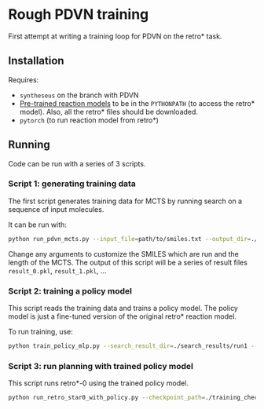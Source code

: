 # Rough PDVN training

First attempt at writing a training loop for PDVN on the retro* task.

## Installation

Requires:
- `syntheseus` on the branch with PDVN
- [Pre-trained reaction models](https://github.com/AustinT/pretrained-reaction-models/) to be in the `PYTHONPATH` (to access the retro\* model). Also, all the retro\* files should be downloaded.
- `pytorch` (to run reaction model from retro*)


## Running

Code can be run with a series of 3 scripts.

### Script 1: generating training data

The first script generates training data for MCTS by running search on a sequence of input molecules.

It can be run with:

```bash
python run_pdvn_mcts.py --input_file=path/to/smiles.txt --output_dir=./search_results/run1 --num_iters=100_000
```

Change any arguments to customize the SMILES which are run and the length of the MCTS.
The output of this script will be a series of result files `result_0.pkl`, `result_1.pkl`, ...

### Script 2: training a policy model

This script reads the training data and trains a policy model.
The policy model is just a fine-tuned version of the original retro* reaction model.

To run training, use:

```bash
python train_policy_mlp.py --search_result_dir=./search_results/run1 --output_dir=./training_checkpoints/run1
```

### Script 3: run planning with trained policy model

This script runs retro*-0 using the trained policy model.

```bash
python run_retro_star0_with_policy.py --checkpoint_path=./training_checkpoints/run1/checkpoint-epoch-0.pt  # change checkpoint as desired
```